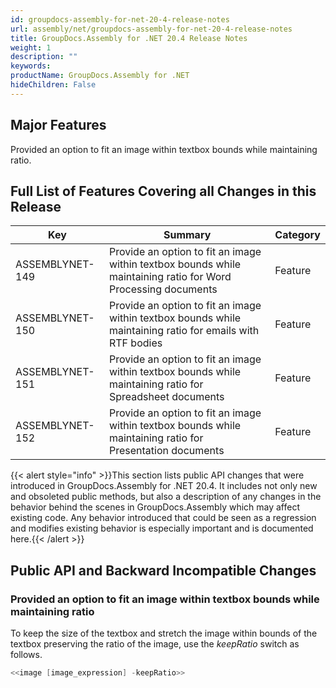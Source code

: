 ```yaml
---
id: groupdocs-assembly-for-net-20-4-release-notes
url: assembly/net/groupdocs-assembly-for-net-20-4-release-notes
title: GroupDocs.Assembly for .NET 20.4 Release Notes
weight: 1
description: ""
keywords: 
productName: GroupDocs.Assembly for .NET
hideChildren: False
---
```

## Major Features

Provided an option to fit an image within textbox bounds while maintaining ratio.

## Full List of Features Covering all Changes in this Release

| Key | Summary | Category |
| --- | --- | --- |
| ASSEMBLYNET-149  | Provide an option to fit an image within textbox bounds while maintaining ratio for Word Processing documents  | Feature  |
| ASSEMBLYNET-150  | Provide an option to fit an image within textbox bounds while maintaining ratio for emails with RTF bodies  | Feature  |
| ASSEMBLYNET-151  | Provide an option to fit an image within textbox bounds while maintaining ratio for Spreadsheet documents  | Feature  |
| ASSEMBLYNET-152  | Provide an option to fit an image within textbox bounds while maintaining ratio for Presentation documents  | Feature  |

{{< alert style="info" >}}This section lists public API changes that were introduced in GroupDocs.Assembly for .NET 20.4. It includes not only new and obsoleted public methods, but also a description of any changes in the behavior behind the scenes in GroupDocs.Assembly which may affect existing code. Any behavior introduced that could be seen as a regression and modifies existing behavior is especially important and is documented here.{{< /alert >}}

## Public API and Backward Incompatible Changes 

### Provided an option to fit an image within textbox bounds while maintaining ratio

To keep the size of the textbox and stretch the image within bounds of the textbox preserving the ratio of the image, use the *keepRatio* switch as follows.

```csharp
<<image [image_expression] -keepRatio>>
```
